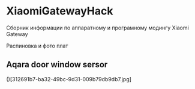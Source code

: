 # XiaomiGatewayHack
Сборник информации по аппаратному и програмному модингу Xiaomi Gateway 


Распиновка и фото плат
## Aqara door window sersor
()[312691b7-ba32-49bc-9d31-009b79db9db7.jpg]

